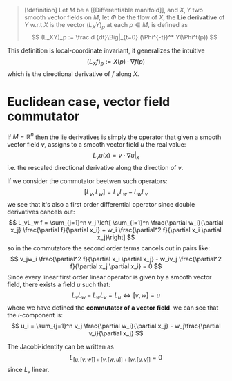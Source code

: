 > [!definition]
Let $M$ be a [[Differentiable manifold]], and $X, Y$ two smooth vector fields on $M$, let $\Phi$ be the flow of $X$, the **Lie derivative** of $Y$ w.r.t $X$ is the vector $(L_XY)_p$ at each $p \in M$, is defined as
$$
(L_XY)_p := \frac d {dt}\Big|_{t=0} (\Phi^{-t})^* Y(\Phi^t(p))
$$

This definition is local-coordinate invariant, it generalizes the intuitive
$$
(L_Xf)_p := X(p) \cdot \nabla f(p)
$$
which is the directional derivative of $f$ along $X$.


# Euclidean case, vector field commutator

If $M = \mathbb{R}^{n}$ then the lie derivatives is simply the operator that given a smooth vector field $v$, assigns to a smooth vector field $u$ the real value:
$$
L_vu(x) = v \cdot \nabla u|_x 
$$
i.e. the rescaled directional derivative along the direction of $v$. 

If we consider the commutator beetwen such operators:
$$
[L_v, L_w] = L_vL_w - L_wL_v
$$
we see that it's also a first order differential operator since double derivatives cancels out:
$$
L_vL_w f = \sum_{j=1}^n v_j \left[ \sum_{i=1}^n \frac{\partial w_i}{\partial x_j} \frac{\partial f}{\partial x_i} + w_i \frac{\partial^2 f}{\partial x_i \partial x_j}\right]
$$
so in the commutatore the second order terms cancels out in pairs like:
$$
v_jw_i \frac{\partial^2 f}{\partial x_i \partial x_j} - w_iv_j \frac{\partial^2 f}{\partial x_j \partial x_i} = 0
$$
Since every linear first order linear operator is given by a smooth vector field, there exists a field $u$ such that:
$$
L_vL_w - L_wL_v = L_u \iff [v,w]=u
$$
where we have defined the **commutator of a vector field**.
we can see that the $i$-component is:
$$
u_i = \sum_{j=1}^n v_j \frac{\partial w_i}{\partial x_j} - w_j\frac{\partial v_i}{\partial x_j}
$$

The Jacobi-identity can be written as
$$
L_{[u,[v,w]] + [v,[w,u]]+ [w,[u,v]]} = 0
$$
since $L_v$ linear. 

